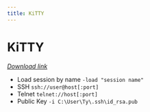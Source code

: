 ```yaml
---
title: KiTTY
---
```


# KiTTY
*[Download link](http://www.9bis.net/kitty/?page=Download)*
* Load session by name `-load "session name"`
* SSH `ssh://user@host[:port]`
* Telnet `telnet://host[:port]`
* Public Key `-i C:\User\Ty\.ssh\id_rsa.pub`
